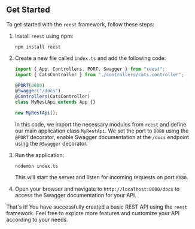 ## Get Started

To get started with the `reest` framework, follow these steps:

1. Install `reest` using npm:

    ```shell
    npm install reest
    ```

2. Create a new file called `index.ts` and add the following code:

    ```javascript
    import { App, Controllers, PORT, Swagger } from "reest";
    import { CatsController } from "./controllers/cats.controller";

    @PORT(8080)
    @Swagger("/docs")
    @Controllers(CatsController)
    class MyRestApi extends App {}

    new MyRestApi();
    ```

    In this code, we import the necessary modules from `reest` and define our main application class `MyRestApi`. We set the port to `8080` using the `@PORT` decorator, enable Swagger documentation at the `/docs` endpoint using the `@Swagger` decorator.

3. Run the application:

    ```shell
    nodemon index.ts
    ```

    This will start the server and listen for incoming requests on port `8080`.

4. Open your browser and navigate to `http://localhost:8080/docs` to access the Swagger documentation for your API.

That's it! You have successfully created a basic REST API using the `reest` framework. Feel free to explore more features and customize your API according to your needs.